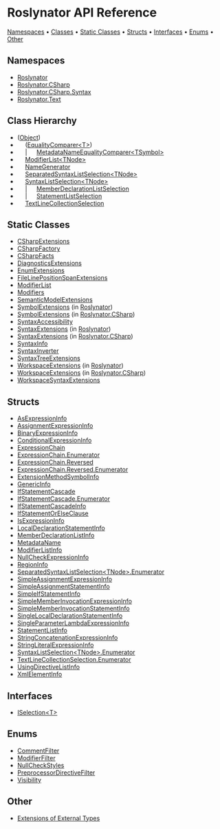 # Roslynator API Reference

[Namespaces](#namespaces) &#x2022; [Classes](#classes) &#x2022; [Static Classes](#static-classes) &#x2022; [Structs](#structs) &#x2022; [Interfaces](#interfaces) &#x2022; [Enums](#enums) &#x2022; [Other](#other)

## Namespaces

* [Roslynator](Roslynator/README.md)
* [Roslynator.CSharp](Roslynator/CSharp/README.md)
* [Roslynator.CSharp.Syntax](Roslynator/CSharp/Syntax/README.md)
* [Roslynator.Text](Roslynator/Text/README.md)

## Class Hierarchy

* \([Object](https://docs.microsoft.com/en-us/dotnet/api/system.object)\)
* &emsp; \([EqualityComparer\<T>](https://docs.microsoft.com/en-us/dotnet/api/system.collections.generic.equalitycomparer-1)\)
* &emsp; \| &emsp; [MetadataNameEqualityComparer\<TSymbol>](Roslynator/MetadataNameEqualityComparer-1/README.md)
* &emsp; [ModifierList\<TNode>](Roslynator/CSharp/ModifierList-1/README.md)
* &emsp; [NameGenerator](Roslynator/NameGenerator/README.md)
* &emsp; [SeparatedSyntaxListSelection\<TNode>](Roslynator/SeparatedSyntaxListSelection-1/README.md)
* &emsp; [SyntaxListSelection\<TNode>](Roslynator/SyntaxListSelection-1/README.md)
* &emsp; \| &emsp; [MemberDeclarationListSelection](Roslynator/CSharp/MemberDeclarationListSelection/README.md)
* &emsp; \| &emsp; [StatementListSelection](Roslynator/CSharp/StatementListSelection/README.md)
* &emsp; [TextLineCollectionSelection](Roslynator/Text/TextLineCollectionSelection/README.md)

## Static Classes

* [CSharpExtensions](Roslynator/CSharp/CSharpExtensions/README.md)
* [CSharpFactory](Roslynator/CSharp/CSharpFactory/README.md)
* [CSharpFacts](Roslynator/CSharp/CSharpFacts/README.md)
* [DiagnosticsExtensions](Roslynator/DiagnosticsExtensions/README.md)
* [EnumExtensions](Roslynator/EnumExtensions/README.md)
* [FileLinePositionSpanExtensions](Roslynator/FileLinePositionSpanExtensions/README.md)
* [ModifierList](Roslynator/CSharp/ModifierList/README.md)
* [Modifiers](Roslynator/CSharp/Modifiers/README.md)
* [SemanticModelExtensions](Roslynator/SemanticModelExtensions/README.md)
* [SymbolExtensions](Roslynator/SymbolExtensions/README.md) \(in [Roslynator](Roslynator/README.md)\)
* [SymbolExtensions](Roslynator/CSharp/SymbolExtensions/README.md) \(in [Roslynator.CSharp](Roslynator/CSharp/README.md)\)
* [SyntaxAccessibility](Roslynator/CSharp/SyntaxAccessibility/README.md)
* [SyntaxExtensions](Roslynator/SyntaxExtensions/README.md) \(in [Roslynator](Roslynator/README.md)\)
* [SyntaxExtensions](Roslynator/CSharp/SyntaxExtensions/README.md) \(in [Roslynator.CSharp](Roslynator/CSharp/README.md)\)
* [SyntaxInfo](Roslynator/CSharp/SyntaxInfo/README.md)
* [SyntaxInverter](Roslynator/CSharp/SyntaxInverter/README.md)
* [SyntaxTreeExtensions](Roslynator/SyntaxTreeExtensions/README.md)
* [WorkspaceExtensions](Roslynator/WorkspaceExtensions/README.md) \(in [Roslynator](Roslynator/README.md)\)
* [WorkspaceExtensions](Roslynator/CSharp/WorkspaceExtensions/README.md) \(in [Roslynator.CSharp](Roslynator/CSharp/README.md)\)
* [WorkspaceSyntaxExtensions](Roslynator/CSharp/WorkspaceSyntaxExtensions/README.md)

## Structs

* [AsExpressionInfo](Roslynator/CSharp/Syntax/AsExpressionInfo/README.md)
* [AssignmentExpressionInfo](Roslynator/CSharp/Syntax/AssignmentExpressionInfo/README.md)
* [BinaryExpressionInfo](Roslynator/CSharp/Syntax/BinaryExpressionInfo/README.md)
* [ConditionalExpressionInfo](Roslynator/CSharp/Syntax/ConditionalExpressionInfo/README.md)
* [ExpressionChain](Roslynator/CSharp/ExpressionChain/README.md)
* [ExpressionChain.Enumerator](Roslynator/CSharp/ExpressionChain/Enumerator/README.md)
* [ExpressionChain.Reversed](Roslynator/CSharp/ExpressionChain/Reversed/README.md)
* [ExpressionChain.Reversed.Enumerator](Roslynator/CSharp/ExpressionChain/Reversed/Enumerator/README.md)
* [ExtensionMethodSymbolInfo](Roslynator/ExtensionMethodSymbolInfo/README.md)
* [GenericInfo](Roslynator/CSharp/Syntax/GenericInfo/README.md)
* [IfStatementCascade](Roslynator/CSharp/IfStatementCascade/README.md)
* [IfStatementCascade.Enumerator](Roslynator/CSharp/IfStatementCascade/Enumerator/README.md)
* [IfStatementCascadeInfo](Roslynator/CSharp/IfStatementCascadeInfo/README.md)
* [IfStatementOrElseClause](Roslynator/CSharp/IfStatementOrElseClause/README.md)
* [IsExpressionInfo](Roslynator/CSharp/Syntax/IsExpressionInfo/README.md)
* [LocalDeclarationStatementInfo](Roslynator/CSharp/Syntax/LocalDeclarationStatementInfo/README.md)
* [MemberDeclarationListInfo](Roslynator/CSharp/Syntax/MemberDeclarationListInfo/README.md)
* [MetadataName](Roslynator/MetadataName/README.md)
* [ModifierListInfo](Roslynator/CSharp/Syntax/ModifierListInfo/README.md)
* [NullCheckExpressionInfo](Roslynator/CSharp/Syntax/NullCheckExpressionInfo/README.md)
* [RegionInfo](Roslynator/CSharp/Syntax/RegionInfo/README.md)
* [SeparatedSyntaxListSelection\<TNode>.Enumerator](Roslynator/SeparatedSyntaxListSelection-1/Enumerator/README.md)
* [SimpleAssignmentExpressionInfo](Roslynator/CSharp/Syntax/SimpleAssignmentExpressionInfo/README.md)
* [SimpleAssignmentStatementInfo](Roslynator/CSharp/Syntax/SimpleAssignmentStatementInfo/README.md)
* [SimpleIfStatementInfo](Roslynator/CSharp/Syntax/SimpleIfStatementInfo/README.md)
* [SimpleMemberInvocationExpressionInfo](Roslynator/CSharp/Syntax/SimpleMemberInvocationExpressionInfo/README.md)
* [SimpleMemberInvocationStatementInfo](Roslynator/CSharp/Syntax/SimpleMemberInvocationStatementInfo/README.md)
* [SingleLocalDeclarationStatementInfo](Roslynator/CSharp/Syntax/SingleLocalDeclarationStatementInfo/README.md)
* [SingleParameterLambdaExpressionInfo](Roslynator/CSharp/Syntax/SingleParameterLambdaExpressionInfo/README.md)
* [StatementListInfo](Roslynator/CSharp/Syntax/StatementListInfo/README.md)
* [StringConcatenationExpressionInfo](Roslynator/CSharp/Syntax/StringConcatenationExpressionInfo/README.md)
* [StringLiteralExpressionInfo](Roslynator/CSharp/Syntax/StringLiteralExpressionInfo/README.md)
* [SyntaxListSelection\<TNode>.Enumerator](Roslynator/SyntaxListSelection-1/Enumerator/README.md)
* [TextLineCollectionSelection.Enumerator](Roslynator/Text/TextLineCollectionSelection/Enumerator/README.md)
* [UsingDirectiveListInfo](Roslynator/CSharp/Syntax/UsingDirectiveListInfo/README.md)
* [XmlElementInfo](Roslynator/CSharp/Syntax/XmlElementInfo/README.md)

## Interfaces

* [ISelection\<T>](Roslynator/ISelection-1/README.md)

## Enums

* [CommentFilter](Roslynator/CSharp/CommentFilter/README.md)
* [ModifierFilter](Roslynator/CSharp/ModifierFilter/README.md)
* [NullCheckStyles](Roslynator/CSharp/NullCheckStyles/README.md)
* [PreprocessorDirectiveFilter](Roslynator/CSharp/PreprocessorDirectiveFilter/README.md)
* [Visibility](Roslynator/Visibility/README.md)

## Other

* [Extensions of External Types](_Extensions.md)
